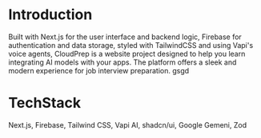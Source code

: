 
# Introduction

Built with Next.js for the user interface and backend logic, Firebase for authentication and data storage, styled with TailwindCSS and using Vapi's voice agents, CloudPrep is a website project designed to help you learn integrating AI models with your apps. The platform offers a sleek and modern experience for job interview preparation. gsgd 

# TechStack

Next.js,
Firebase,
Tailwind CSS,
Vapi AI,
shadcn/ui,
Google Gemeni,
Zod
